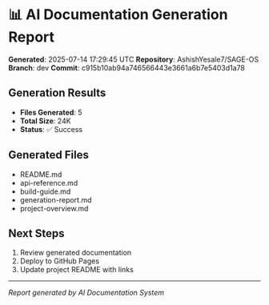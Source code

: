 # 📊 AI Documentation Generation Report

**Generated**: 2025-07-14 17:29:45 UTC
**Repository**: AshishYesale7/SAGE-OS
**Branch**: dev
**Commit**: c915b10ab94a746566443e3661a6b7e5403d1a78

## Generation Results

- **Files Generated**: 5
- **Total Size**: 24K
- **Status**: ✅ Success

## Generated Files

- README.md
- api-reference.md
- build-guide.md
- generation-report.md
- project-overview.md

## Next Steps

1. Review generated documentation
2. Deploy to GitHub Pages
3. Update project README with links

---

*Report generated by AI Documentation System*
